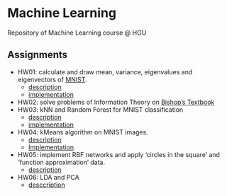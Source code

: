 # Machine Learning
Repository of Machine Learning course @ HGU

## Assignments 
- HW01: calculate and draw mean, variance, eigenvalues and eigenvectors of [MNIST](http://deeplearning.net/data/mnist/mnist.pkl.gz).
  - [description](HW01/README.md) 
  - [implementation](HW01/hw01.py)
- HW02: solve problems of Information Theory on [Bishop’s Textbook](https://www.microsoft.com/en-us/research/uploads/prod/2006/01/Bishop-Pattern-Recognition-and-Machine-Learning-2006.pdf)
- HW03: kNN and Random Forest for MNIST classification
  - [description](HW03/README.md)
  - [implementation](HW03/hw3.py)
- HW04: kMeans algorithm on MNIST images.
  - [description](HW04/README.md)
  - [Implementation](HW04/hw4.py)
- HW05: implement RBF networks and apply ‘circles in the square’ and ‘function approximation’ data.
  - [description](HW05/README.md)
- HW06: LDA and PCA
  - [desccription](HW06/README.md)
